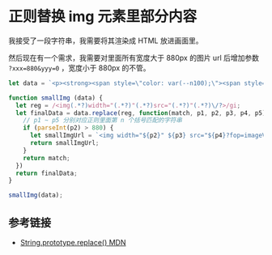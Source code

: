 # 正则替换 img 元素里部分内容

我接受了一段字符串，我需要将其渲染成 HTML 放进画面里。

然后现在有一个需求，我需要对里面所有宽度大于 880px 的图片 url 后增加参数 `?xxx=880&yyy=0` ，宽度小于 880px 的不管。

```javascript
let data = `<p><strong><span style=\"color: var(--n100);\"><span style=\"font-size: 24px;\">OAモバイル版のダウンロード方法</span></span></strong></p><hr style=\"\"><p>&nbsp;</p><p><span style=\"color: var(--n70);\"><span style=\"font-size: 14px;\">１、直接下のQRコードをスキャンしてダウンロード</span></span></p><p><img align=\"left\" width=\"363\" height=\"539\" src=\"https://oacms.fp.ps.netease.com/file/62904490040ae89117a636f9XkiaLD5P04\" title=\"\" alt=\"\" style=\"clear: both;\" data-id=\"900ebdd0-b0f0-4d4a-b09b-fde631224157\"></p><p>&nbsp;</p><p>&nbsp;</p><p>&nbsp;</p><p>&nbsp;</p><p>&nbsp;</p><p>&nbsp;</p><p>&nbsp;</p><p>&nbsp;</p><p>&nbsp;</p><p>&nbsp;</p><p>&nbsp;</p><p>&nbsp;</p><p>&nbsp;</p><p>&nbsp;</p><p>&nbsp;</p><p>&nbsp;</p><p>&nbsp;</p><p><span style=\"color: var(--n70);\"><span style=\"font-size: 14px;\">２、直接Webログイン画面右側のQRコードをスキャンして、自動的にモバイル設備でインストールすることができます</span></span></p><p><img align=\"center\" width=\"1919\" height=\"815\" src=\"https://oacms.fp.ps.netease.com/file/629045101d344948798018d9oVq4KLFJ04\" title=\"\" alt=\"\" style=\"clear: both;display: block; margin-left: auto; margin-right: auto;\" data-id=\"c429fbc5-f2fa-4c17-8fe7-03d40524d442\"></p>`;

function smallImg (data) {
  let reg = /<img(.*?)width="(.*?)"(.*?)src="(.*?)"(.*?)\/?>/gi;
  let finalData = data.replace(reg, function(match, p1, p2, p3, p4, p5) {
    // p1 ~ p5 分别对应正则里面第 n 个括号匹配的字符串
    if (parseInt(p2) > 880) {
      let smallImgUrl = `<img width="${p2}" ${p3} src="${p4}?fop=imageView/2/w/880" ${p5} />`;
      return smallImgUrl;
    }
    return match;
  })
  return finalData;
}

smallImg(data);
```

## 参考链接

- [String.prototype.replace() MDN](https://developer.mozilla.org/zh-CN/docs/Web/JavaScript/Reference/Global_Objects/String/replace)